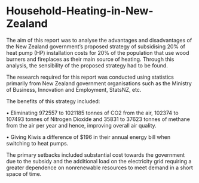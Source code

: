 # Household-Heating-in-New-Zealand
The aim of this report was to analyse the advantages and disadvantages of the New Zealand government’s proposed strategy of subsidising 20% of heat pump (HP) installation costs for 20% of the population that use wood burners and fireplaces as their main source of heating. Through this analysis, the sensibility of the proposed strategy had to be found.

The research required for this report was conducted using statistics primarily from New Zealand government organisations such as the Ministry of Business, Innovation and Employment, StatsNZ, etc. 

The benefits of this strategy included: 

• Eliminating 972557 to 1021185 tonnes of CO2 from the air, 102374 to 107493 tonnes of Nitrogen Dioxide and 35831 to 37623 tonnes of methane from the air per year and hence, improving overall air quality. 

• Giving Kiwis a difference of $196 in their annual energy bill when switching to heat pumps. 

The primary setbacks included substantial cost towards the government due to the subsidy and the additional load on the electricity grid requiring a greater dependence on nonrenewable resources to meet demand in a short space of time.
